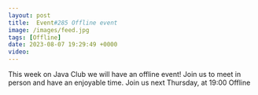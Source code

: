 ```yaml
---
layout: post
title:  Event#285 Offline event
image: /images/feed.jpg
tags: [Offline]
date: 2023-08-07 19:29:49 +0000
video: 
---
```


This week on Java Club we will have an offline event! Join us to meet in person and have an enjoyable time. 
Join us next Thursday, at 19:00 Offline
